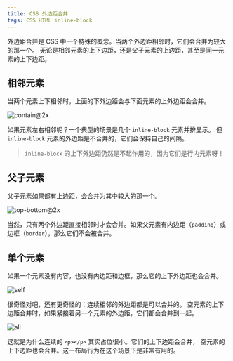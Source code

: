 ```yaml
---
title: CSS 外边距合并
tags: CSS HTML inline-block
---
```


外边距合并是 CSS 中一个特殊的概念。当两个外边距相邻时，它们会合并为较大的那一个。
无论是相邻元素的上下边距，还是父子元素的上边距，甚至是同一元素的上下边距。

## 相邻元素

当两个元素上下相邻时，上面的下外边距会与下面元素的上外边距会合并。

![contain@2x][ct]

如果元素左右相邻呢？一个典型的场景是几个 `inline-block` 元素并排显示。
但 `inline-block` 元素的外边距是不合并的，它们会保持自己的间隔。

> `inline-block` 的上下外边距仍然是不起作用的，因为它们是行内元素呀！

<!--more-->

## 父子元素

父子元素如果都有上边距，会合并为其中较大的那一个。

![top-bottom@2x][tp]

当然，只有两个外边距直接相邻时才会合并。如果父元素有内边距（`padding`）或边框（`border`），那么它们不会被合并。

## 单个元素

如果一个元素没有内容，也没有内边距和边框，那么它的上下外边距也会合并。

![self][self]

很奇怪对吧，还有更奇怪的：连续相邻的外边距都是可以合并的。
空元素的上下边距合并时，如果紧接着另一个元素的外边距，它们都会合并到一起。

![all][all]

这就是为什么连续的 `<p></p>` 其实占位很小。它们的上下边距会合并，
空元素的上下边距也会合并。这一布局行为在这个场景下是非常有用的。


[tp]: /assets/img/blog/css/margin-collapsing-top-bottom.png
[ct]: /assets/img/blog/css/margin-collapsing-contain.png
[self]: /assets/img/blog/css/margin-collapsing-self@2x.png
[all]: /assets/img/blog/css/margin-collapsing-all@2x.png
